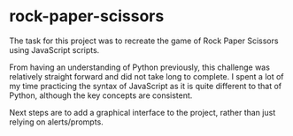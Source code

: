 # rock-paper-scissors

The task for this project was to recreate the game of Rock Paper Scissors using JavaScript scripts.

From having an understanding of Python previously, this challenge was relatively straight forward and did not take long to complete. I spent a lot of my time practicing the syntax of JavaScript as it is quite different to that of Python, although the key concepts are consistent.

Next steps are to add a graphical interface to the project, rather than just relying on alerts/prompts.